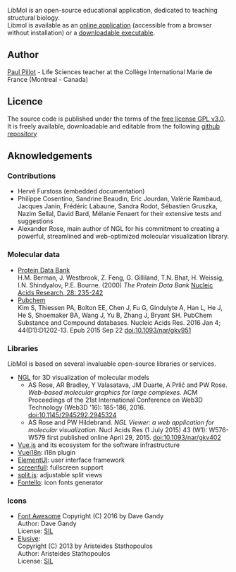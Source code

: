 LibMol is an open-source educational application, dedicated to teaching structural biology.  
Libmol is available as an [online application](https://libmol.org) (accessible from a browser without installation) or a [downloadable executable](https://libmol.org/downloads).

## Author
[Paul Pillot](mailto:paul.pillot@libmol.org) - Life Sciences teacher at the Collège International Marie de France (Montreal - Canada)


## Licence
The source code is published under the terms of the [free license GPL v3.0](https://www.gnu.org/licenses/gpl.html). It is freely available, downloadable and editable from the following [github repository](https://github.com/ppillot/libmol)

## Aknowledgements
### Contributions
- Hervé Furstoss (embedded documentation)
- Philippe Cosentino, Sandrine Beaudin, Eric Jourdan, Valérie Rambaud,  Jacques Janin, Frédéric Labaune, Sandra Rodot, Sébastien Gruszka, Nazim Sellal, David Bard, Mélanie Fenaert for their extensive tests and suggestions
- Alexander Rose, main author of NGL for his commitment to creating a powerful, streamlined and web-optimized molecular visualization library.

### Molecular data
- [Protein Data Bank](https://www.rcsb.org)  
H.M. Berman, J. Westbrook, Z. Feng, G. Gilliland, T.N. Bhat, H. Weissig, I.N. Shindyalov, P.E. Bourne.
(2000) _The Protein Data Bank_ [Nucleic Acids Research, 28: 235-242](https://www.ncbi.nlm.nih.gov/pmc/articles/PMC102472/)
- [Pubchem](https://pubchem.ncbi.nlm.nih.gov/)  
Kim S, Thiessen PA, Bolton EE, Chen J, Fu G, Gindulyte A, Han L, He J, He S, Shoemaker BA, Wang J, Yu B, Zhang J, Bryant SH. PubChem Substance and Compound databases. Nucleic Acids Res. 2016 Jan 4; 44(D1):D1202-13. Epub 2015 Sep 22 [doi:10.1093/nar/gkv951](http://dx.doi.org/10.1093/nar/gkv951)

### Libraries
LibMol is based on several invaluable open-source libraries or services.
- [NGL](https://github.com/arose/ngl) for 3D visualization of molecular models
  - AS Rose, AR Bradley, Y Valasatava, JM Duarte, A Prlić and PW Rose. _Web-based molecular graphics for large complexes._ ACM Proceedings of the 21st International Conference on Web3D Technology (Web3D '16): 185-186, 2016. [doi:10.1145/2945292.2945324](http://dx.doi.org/10.1145/2945292.2945324)
  - AS Rose and PW Hildebrand. _NGL Viewer: a web application for molecular visualization._ Nucl Acids Res (1 July 2015) 43 (W1): W576-W579 first published online April 29, 2015. [doi:10.1093/nar/gkv402](https://doi.org/10.1093/nar/gkv402)
- [Vue.js](https://vuejs.org/) and its ecosystem for the software infrastructure
- [Vuei18n](https://github.com/kazupon/vue-i18n): i18n plugin
- [ElementUI](http://element.eleme.io/#/en-US): user interface framework
- [screenfull](https://www.npmjs.com/package/screenfull): fullscreen support
- [split.js](https://nathancahill.github.io/Split.js/): adjustable split views
- [Fontello](http://fontello.com): icon fonts generator  

### Icons 
- [Font Awesome](http://fortawesome.github.com/Font-Awesome/)
   Copyright (C) 2016 by Dave Gandy  
   Author:    Dave Gandy  
   License:   [SIL](http://scripts.sil.org/OFL)  
- [Elusive](http://aristeides.com/):  
   Copyright (C) 2013 by Aristeides Stathopoulos  
   Author:    Aristeides Stathopoulos  
   License:   [SIL](http://scripts.sil.org/OFL) 